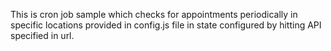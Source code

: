 This is cron job sample which checks for appointments periodically in specific locations provided in config.js file in state configured by hitting API specified in url.